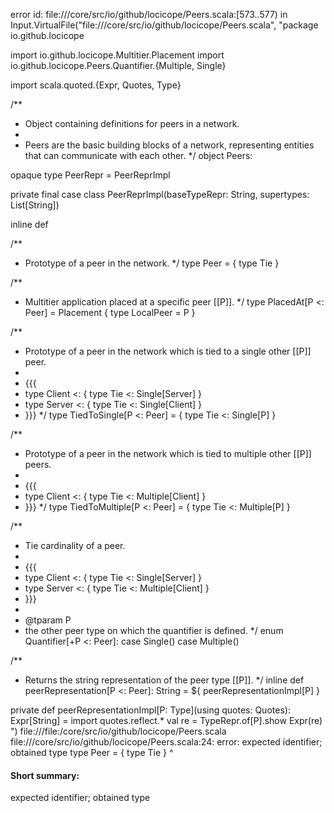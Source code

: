 error id: file://<WORKSPACE>/core/src/io/github/locicope/Peers.scala:[573..577) in Input.VirtualFile("file://<WORKSPACE>/core/src/io/github/locicope/Peers.scala", "package io.github.locicope

import io.github.locicope.Multitier.Placement
import io.github.locicope.Peers.Quantifier.{Multiple, Single}

import scala.quoted.{Expr, Quotes, Type}

/**
 * Object containing definitions for peers in a network.
 *
 * Peers are the basic building blocks of a network, representing entities that can communicate with each other.
 */
object Peers:

  opaque type PeerRepr = PeerReprImpl

  private final case class PeerReprImpl(baseTypeRepr: String, supertypes: List[String])

  inline def 

  /**
   * Prototype of a peer in the network.
   */
  type Peer = { type Tie }

  /**
   * Multitier application placed at a specific peer [[P]].
   */
  type PlacedAt[P <: Peer] = Placement { type LocalPeer = P }

  /**
   * Prototype of a peer in the network which is tied to a single other [[P]] peer.
   *
   * {{{
   * type Client <: { type Tie <: Single[Server] }
   * type Server <: { type Tie <: Single[Client] }
   * }}}
   */
  type TiedToSingle[P <: Peer] = { type Tie <: Single[P] }

  /**
   * Prototype of a peer in the network which is tied to multiple other [[P]] peers.
   *
   * {{{
   * type Client <: { type Tie <: Multiple[Client] }
   * }}}
   */
  type TiedToMultiple[P <: Peer] = { type Tie <: Multiple[P] }

  /**
   * Tie cardinality of a peer.
   *
   * {{{
   * type Client <: { type Tie <: Single[Server] }
   * type Server <: { type Tie <: Multiple[Client] }
   * }}}
   *
   * @tparam P
   *   the other peer type on which the quantifier is defined.
   */
  enum Quantifier[+P <: Peer]:
    case Single()
    case Multiple()

  /**
   * Returns the string representation of the peer type [[P]].
   */
  inline def peerRepresentation[P <: Peer]: String = ${ peerRepresentationImpl[P] }

  private def peerRepresentationImpl[P: Type](using quotes: Quotes): Expr[String] =
    import quotes.reflect.*
    val re = TypeRepr.of[P].show
    Expr(re)
")
file://<WORKSPACE>/file:<WORKSPACE>/core/src/io/github/locicope/Peers.scala
file://<WORKSPACE>/core/src/io/github/locicope/Peers.scala:24: error: expected identifier; obtained type
  type Peer = { type Tie }
  ^
#### Short summary: 

expected identifier; obtained type